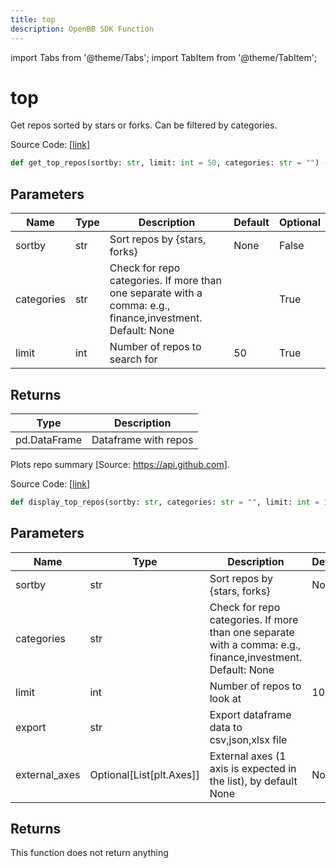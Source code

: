 ```yaml
---
title: top
description: OpenBB SDK Function
---
```


import Tabs from '@theme/Tabs';
import TabItem from '@theme/TabItem';

# top

<Tabs>
<TabItem value="model" label="Model" default>

Get repos sorted by stars or forks. Can be filtered by categories.

Source Code: [[link](https://github.com/OpenBB-finance/OpenBBTerminal/tree/main/openbb_terminal/alternative/oss/github_model.py#L135)]

```python
def get_top_repos(sortby: str, limit: int = 50, categories: str = "") -> pd.DataFrame
```
## Parameters

| Name | Type | Description | Default | Optional |
| ---- | ---- | ----------- | ------- | -------- |
| sortby | str | Sort repos by {stars, forks} | None | False |
| categories | str | Check for repo categories. If more than one separate with a comma: e.g., finance,investment. Default: None |  | True |
| limit | int | Number of repos to search for | 50 | True |

## Returns

| Type | Description |
| ---- | ----------- |
| pd.DataFrame | Dataframe with repos |



</TabItem>
<TabItem value="view" label="View">

Plots repo summary [Source: https://api.github.com].

Source Code: [[link](https://github.com/OpenBB-finance/OpenBBTerminal/tree/main/openbb_terminal/alternative/oss/github_view.py#L65)]

```python
def display_top_repos(sortby: str, categories: str = "", limit: int = 10, export: str = "", external_axes: Optional[List[matplotlib.axes._axes.Axes]] = None) -> None
```
## Parameters

| Name | Type | Description | Default | Optional |
| ---- | ---- | ----------- | ------- | -------- |
| sortby | str | Sort repos by {stars, forks} | None | False |
| categories | str | Check for repo categories. If more than one separate with a comma: e.g., finance,investment. Default: None |  | True |
| limit | int | Number of repos to look at | 10 | True |
| export | str | Export dataframe data to csv,json,xlsx file |  | True |
| external_axes | Optional[List[plt.Axes]] | External axes (1 axis is expected in the list), by default None | None | True |

## Returns

This function does not return anything



</TabItem>
</Tabs>